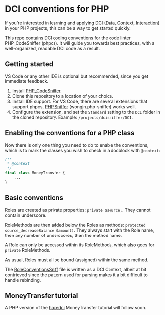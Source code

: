 # DCI conventions for PHP

If you're interested in learning and applying [DCI (Data, Context, Interaction)](http://fulloo.info/Introduction/) in your PHP projects, this can be a way to get started quickly.

This repo contains DCI coding conventions for the code linter PHP_CodeSniffer (phpcs). It will guide you towards best practices, with a well-organized, readable DCI code as a result.

## Getting started

VS Code or any other IDE is optional but recommended, since you get immediate feedback.

1. Install [PHP_CodeSniffer](https://github.com/squizlabs/PHP_CodeSniffer#installation).
1. Clone this repository to a location of your choice.
1. Install IDE support. For VS Code, there are several extensions that support phpcs, [PHP Sniffer](https://marketplace.visualstudio.com/items?itemName=wongjn.php-sniffer) (wongjn.php-sniffer) works well.
1. Configure the extension, and set the `Standard` setting to the `DCI` folder in the cloned repository. Example: `/projects/dcisniffer/DCI`.

## Enabling the conventions for a PHP class

Now there is only one thing you need to do to enable the conventions, which is to mark the classes you wish to check in a docblock with `@context`:

```php
/**
 * @context
 */
final class MoneyTransfer {
    ...
}
```

## Basic conventions

Roles are created as private properties: `private $source;`. They cannot contain underscore.

RoleMethods are then added below the Roles as methods: `protected source_decreaseBalance($amount)`. They always start with the Role name, then any number of underscores, then the method name.

A Role can only be accessed within its RoleMethods, which also goes for `private` RoleMethods.

As usual, Roles must all be bound (assigned) within the same method.

The [RoleConventionsSniff](https://github.com/ciscoheat/dcisniffer/blob/master/DCI/Sniffs/RoleConventionsSniff.php) file is written as a DCI Context, albeit at bit contrieved since the pattern used for parsing makes it a bit difficult to handle rebinding.

## MoneyTransfer tutorial

A PHP version of the [haxedci](https://github.com/ciscoheat/haxedci) MoneyTransfer tutorial will follow soon.
